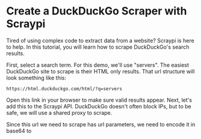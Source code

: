 # Create a DuckDuckGo Scraper with Scraypi

Tired of using complex code to extract data from a website? Scraypi is here to help. In this tutorial, you will learn how to scrape DuckDuckGo's search results.

First, select a search term. For this demo, we'll use "servers". The easiest DuckDuckGo site to scrape is their HTML only results. That url structure will look something like this:

```
https://html.duckduckgo.com/html/?q=servers
```

Open this link in your browser to make sure valid results appear. Next, let's add this to the Scraypi API. DuckDuckGo doesn't often block IPs, but to be safe, we will use a shared proxy to scrape.

Since this url we need to scrape has url parameters, we need to encode it in base64 to 
